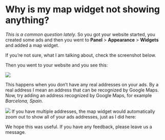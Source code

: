 # Why is my map widget not showing anything?

*This is a common question lately.*
So you got your website started, you created some ads and then you went to  **Panel**  >  **Appearance**  >  **Widgets**  and added a map widget.

If you’re not sure, what I am talking about, check the screenshot below.


  
Then you went to your website and you see this:

![](https://github.com/yclas/guides/blob/master/images/map%20widget.png)


  
This happens when you don’t have any real addresses on your ads. By a real address I mean an address that can be recognized by Google Maps. Now, try adding an address recognized by Google Maps, for example  _Barcelona, Spain_.

![](https://github.com/yclas/guides/blob/master/images/map%20widget1.png)
If you have multiple addresses, the map widget would automatically zoom out to show all of your ads addresses, just as I did here:



  
We hope this was useful. If you have any feedback, please leave us a message. 
